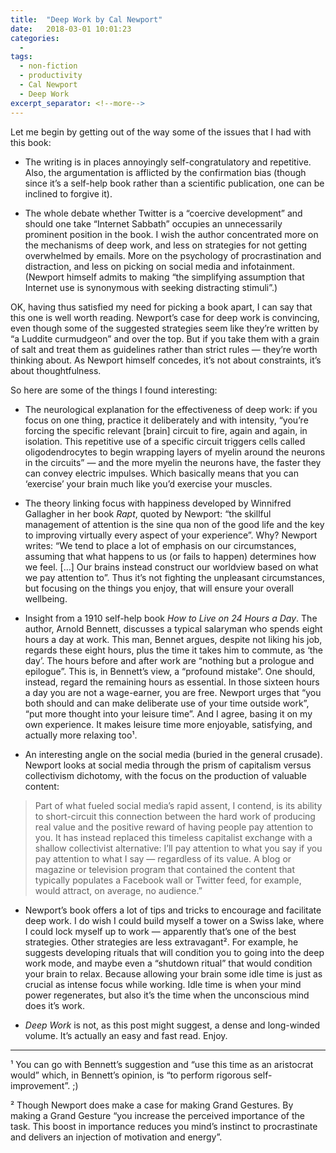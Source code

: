 ```yaml
---
title:  "Deep Work by Cal Newport"
date:   2018-03-01 10:01:23
categories:
  -
tags:
  - non-fiction
  - productivity
  - Cal Newport
  - Deep Work
excerpt_separator: <!--more-->
---
```

Let me begin by getting out of the way some of the issues that I had with this book<!--more-->:

+ The writing is in places annoyingly self-congratulatory and repetitive. Also, the argumentation is afflicted by the confirmation bias (though since it’s a self-help book rather than a scientific publication, one can be inclined to forgive it).

+ The whole debate whether Twitter is a “coercive development” and should one take “Internet Sabbath” occupies an unnecessarily prominent position in the book. I wish the author concentrated more on the mechanisms of deep work, and less on strategies for not getting overwhelmed by emails. More on the psychology of procrastination and distraction, and less on picking on social media and infotainment. (Newport himself admits to making “the simplifying assumption that Internet use is synonymous with seeking distracting stimuli”.)

OK, having thus satisfied my need for picking a book apart, I can say that this one is well worth reading. Newport’s case for deep work is convincing, even though some of the suggested strategies seem like they’re written by “a Luddite curmudgeon” and over the top. But if you take them with a grain of salt and treat them as guidelines rather than strict rules — they’re worth thinking about. As Newport himself concedes, it’s not about constraints, it’s about thoughtfulness.
 
So here are some of the things I found interesting:

+ The neurological explanation for the effectiveness of deep work: if you focus on one thing, practice it deliberately and with intensity, “you’re forcing the specific relevant [brain] circuit to fire, again and again, in isolation. This repetitive use of a specific circuit triggers cells called oligodendrocytes to begin wrapping layers of myelin around the neurons in the circuits” — and the more myelin the neurons have, the faster they can convey electric impulses. Which basically means that you can ‘exercise’ your brain much like you’d exercise your muscles.

+ The theory linking focus with happiness developed by Winnifred Gallagher in her book *Rapt*, quoted by Newport: “the skillful management of attention is the sine qua non of the good life and the key to improving virtually every aspect of your experience”. Why? Newport writes: “We tend to place a lot of emphasis on our circumstances, assuming that what happens to us (or fails to happen) determines how we feel. […] Our brains instead construct our worldview based on what we pay attention to”. Thus it’s not fighting the unpleasant circumstances, but focusing on the things you enjoy, that will ensure your overall wellbeing.

+ Insight from a 1910 self-help book *How to Live on 24 Hours a Day*. The author, Arnold Bennett, discusses a typical salaryman who spends eight hours a day at work. This man, Bennet argues, despite not liking his job, regards these eight hours, plus the time it takes him to commute, as ‘the day’. The hours before and after work are “nothing but a prologue and epilogue”. This is, in Bennett’s view, a “profound mistake”. One should, instead, regard the remaining hours as essential. In those sixteen hours a day you are not a wage-earner, you are free. Newport urges that “you both should and can make deliberate use of your time outside work”, “put more thought into your leisure time”. And I agree, basing it on my own experience. It makes leisure time more enjoyable, satisfying, and actually more relaxing too¹.

+ An interesting angle on the social media (buried in the general crusade). Newport looks at social media through the prism of capitalism versus collectivism dichotomy, with the focus on the production of valuable content:

> Part of what fueled social media’s rapid assent, I contend, is its ability to short-circuit this connection between the hard work of producing real value and the positive reward of having people pay attention to you. It has instead replaced this timeless capitalist exchange with a shallow collectivist alternative: I’ll pay attention to what you say if you pay attention to what I say — regardless of its value. A blog or magazine or television program that contained the content that typically populates a Facebook wall or Twitter feed, for example, would attract, on average, no audience.”

+ Newport’s book offers a lot of tips and tricks to encourage and facilitate deep work. I do wish I could build myself a tower on a Swiss lake, where I could lock myself up to work — apparently that’s one of the best strategies. Other strategies are less extravagant². For example, he suggests developing rituals that will condition you to going into the deep work mode, and maybe even a “shutdown ritual” that would condition your brain to relax. Because allowing your brain some idle time is just as crucial as intense focus while working. Idle time is when your mind power regenerates, but also it’s the time when the unconscious mind does it’s work.

+ *Deep Work* is not, as this post might suggest, a dense and long-winded volume. It’s actually an easy and fast read. Enjoy.

<hr class="post-list__divider">

¹ You can go with Bennett’s suggestion and “use this time as an aristocrat would” which, in Bennett’s opinion, is “to perform rigorous self-improvement”. ;)

² Though Newport does make a case for making Grand Gestures. By making a Grand Gesture “you increase the perceived importance of the task. This boost in importance reduces you mind’s instinct to procrastinate and delivers an injection of motivation and energy”.